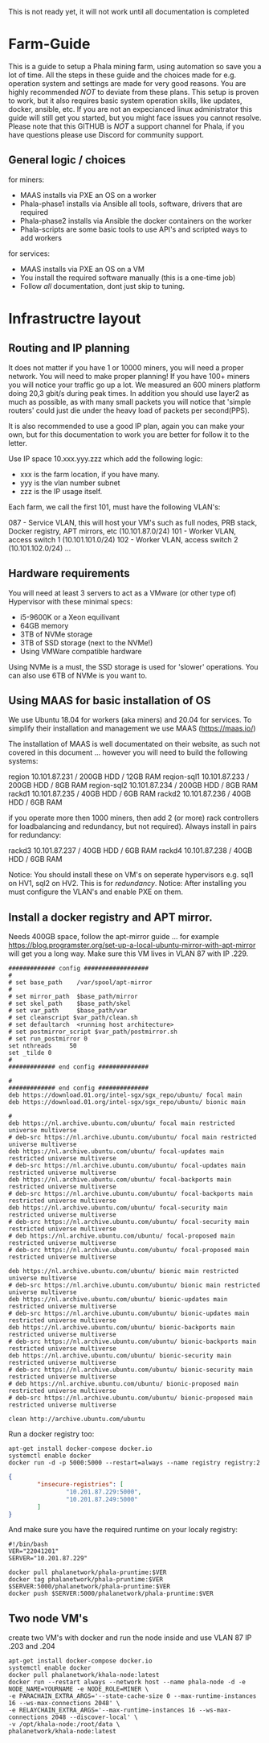 This is not ready yet, it will not work until all documentation is completed


# Farm-Guide

This is a guide to setup a Phala mining farm, using automation so save you a lot of time. All the steps in these guide and the choices made for e.g. operation system and settings are made for very good reasons. You are highly recommended *NOT* to deviate from these plans. This setup is proven to work, but it also requires basic system operation skills, like updates, docker, ansible, etc. If you are not an expecianced linux administrator this guide will still get you started, but you might face issues you cannot resolve. Please note that this GITHUB is *NOT* a support channel for Phala, if you have questions please use Discord for community support.

## General logic / choices

for miners:
- MAAS installs via PXE an OS on a worker
- Phala-phase1 installs via Ansible all tools, software, drivers that are required
- Phala-phase2 installs via Ansible the docker containers on the worker
- Phala-scripts are some basic tools to use API's and scripted ways to add workers

for services:
- MAAS installs via PXE an OS on a VM
- You install the required software manually (this is a one-time job)
- Follow *all* documentation, dont just skip to tuning. 

# Infrastructre layout

## Routing and IP planning

It does not matter if you have 1 or 10000 miners, you will need a proper network. You will need to make proper planning! If you have 100+ miners you will notice your traffic go up a lot. We measured an 600 miners platform doing 20,3 gbit/s during peak times. In addition you should use layer2 as much as possible, as with many small packets you will notice that 'simple routers' could just die under the heavy load of packets per second(PPS).

It is also recommended to use a good IP plan, again you can make your own, but for this documentation to work you are better for follow it to the letter.

Use IP space 10.xxx.yyy.zzz which add the following logic:
- xxx is the farm location, if you have many.
- yyy is the vlan number subnet
- zzz is the IP usage itself.

Each farm, we call the first 101, must have the following VLAN's:

087 - Service VLAN, this will host your VM's such as full nodes, PRB stack, Docker registry, APT mirrors, etc (10.101.87.0/24)
101 - Worker VLAN, access switch 1 (10.101.101.0/24)
102 - Worker VLAN, access switch 2 (10.101.102.0/24)
...

## Hardware requirements ##

You will need at least 3 servers to act as a VMware (or other type of) Hypervisor with these minimal specs:

-  i5-9600K or a Xeon equilivant
-  64GB memory
-  3TB of NVMe storage
-  3TB of SSD storage (next to the NVMe!)
-  Using VMWare compatible hardware

Using NVMe is a must, the SSD storage is used for 'slower' operations. You can also use 6TB of NVMe is you want to.

## Using MAAS for basic installation of OS ##

We use Ubuntu 18.04 for workers (aka miners) and 20.04 for services. To simplify their installation and management we use MAAS (https://maas.io/)

The installation of MAAS is well documentated on their website, as such not covered in this document ... however you will need to build the following systems:

region 10.101.87.231 / 200GB HDD / 12GB RAM
reqion-sql1 10.101.87.233 / 200GB HDD / 8GB RAM
region-sql2 10.101.87.234 / 200GB HDD / 8GB RAM
rackd1 10.101.87.235 / 40GB HDD / 6GB RAM
rackd2 10.101.87.236 / 40GB HDD / 6GB RAM

if you operate more then 1000 miners, then add 2 (or more) rack controllers for loadbalancing and redundancy, but not required). Always install in pairs for redundancy:

rackd3 10.101.87.237 / 40GB HDD / 6GB RAM
rackd4 10.101.87.238 / 40GB HDD / 6GB RAM

Notice: You should install these on VM's on seperate hypervisors e.g. sql1 on HV1, sql2 on HV2. This is for *redundancy*.
Notice: After installing you must configure the VLAN's and enable PXE on them.

## Install a docker registry and APT mirror.

Needs 400GB space, follow the apt-mirror guide ... for example https://blog.programster.org/set-up-a-local-ubuntu-mirror-with-apt-mirror will get you a long way. Make sure this VM lives in VLAN 87 with IP .229.

```cat /etc/apt/mirror.list
############# config ##################
#
# set base_path    /var/spool/apt-mirror
#
# set mirror_path  $base_path/mirror
# set skel_path    $base_path/skel
# set var_path     $base_path/var
# set cleanscript $var_path/clean.sh
# set defaultarch  <running host architecture>
# set postmirror_script $var_path/postmirror.sh
# set run_postmirror 0
set nthreads     50
set _tilde 0
#
############# end config ##############

#
############# end config ##############
deb https://download.01.org/intel-sgx/sgx_repo/ubuntu/ focal main
deb https://download.01.org/intel-sgx/sgx_repo/ubuntu/ bionic main

#
deb https://nl.archive.ubuntu.com/ubuntu/ focal main restricted universe multiverse
# deb-src https://nl.archive.ubuntu.com/ubuntu/ focal main restricted universe multiverse
deb https://nl.archive.ubuntu.com/ubuntu/ focal-updates main restricted universe multiverse
# deb-src https://nl.archive.ubuntu.com/ubuntu/ focal-updates main restricted universe multiverse
deb https://nl.archive.ubuntu.com/ubuntu/ focal-backports main restricted universe multiverse
# deb-src https://nl.archive.ubuntu.com/ubuntu/ focal-backports main restricted universe multiverse
deb https://nl.archive.ubuntu.com/ubuntu/ focal-security main restricted universe multiverse
# deb-src https://nl.archive.ubuntu.com/ubuntu/ focal-security main restricted universe multiverse
# deb https://nl.archive.ubuntu.com/ubuntu/ focal-proposed main restricted universe multiverse
# deb-src https://nl.archive.ubuntu.com/ubuntu/ focal-proposed main restricted universe multiverse

deb https://nl.archive.ubuntu.com/ubuntu/ bionic main restricted universe multiverse
# deb-src https://nl.archive.ubuntu.com/ubuntu/ bionic main restricted universe multiverse
deb https://nl.archive.ubuntu.com/ubuntu/ bionic-updates main restricted universe multiverse
# deb-src https://nl.archive.ubuntu.com/ubuntu/ bionic-updates main restricted universe multiverse
deb https://nl.archive.ubuntu.com/ubuntu/ bionic-backports main restricted universe multiverse
# deb-src https://nl.archive.ubuntu.com/ubuntu/ bionic-backports main restricted universe multiverse
deb https://nl.archive.ubuntu.com/ubuntu/ bionic-security main restricted universe multiverse
# deb-src https://nl.archive.ubuntu.com/ubuntu/ bionic-security main restricted universe multiverse
# deb https://nl.archive.ubuntu.com/ubuntu/ bionic-proposed main restricted universe multiverse
# deb-src https://nl.archive.ubuntu.com/ubuntu/ bionic-proposed main restricted universe multiverse

clean http://archive.ubuntu.com/ubuntu
```

Run a docker registry too:

```
apt-get install docker-compose docker.io
systemctl enable docker
docker run -d -p 5000:5000 --restart=always --name registry registry:2
```

```/etc/docker/daemon.json
{
        "insecure-registries": [
                "10.201.87.229:5000",
                "10.201.87.249:5000"
        ]
}

```

And make sure you have the required runtime on your localy registry:

```
#!/bin/bash
VER="22041201"
SERVER="10.201.87.229"

docker pull phalanetwork/phala-pruntime:$VER
docker tag phalanetwork/phala-pruntime:$VER $SERVER:5000/phalanetwork/phala-pruntime:$VER
docker push $SERVER:5000/phalanetwork/phala-pruntime:$VER
```


## Two node VM's

create two VM's with docker and run the node inside and use VLAN 87 IP .203 and .204

```
apt-get install docker-compose docker.io
systemctl enable docker
docker pull phalanetwork/khala-node:latest
docker run --restart always --network host --name phala-node -d -e NODE_NAME=YOURNAME -e NODE_ROLE=MINER \
-e PARACHAIN_EXTRA_ARGS='--state-cache-size 0 --max-runtime-instances 16 --ws-max-connections 2048' \
-e RELAYCHAIN_EXTRA_ARGS='--max-runtime-instances 16 --ws-max-connections 2048 --discover-local' \
-v /opt/khala-node:/root/data \
phalanetwork/khala-node:latest
```
